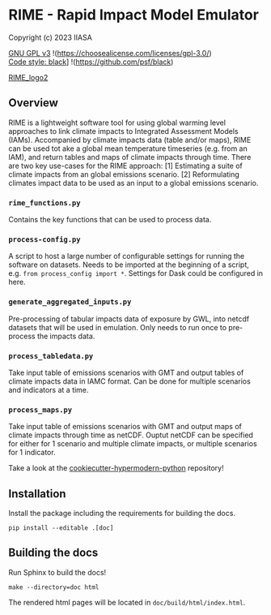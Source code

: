 # RIME - Rapid Impact Model Emulator

Copyright (c) 2023 IIASA

[GNU GPL v3](https://www.gnu.org/graphics/gplv3-with-text-136x68.png)  !(https://choosealicense.com/licenses/gpl-3.0/)  
[Code style: black](https://img.shields.io/badge/code%20style-black-000000.svg)]  !(https://github.com/psf/black)

[RIME_logo2](https://github.com/iiasa/rime/assets/17701232/12e9ae66-5d28-4f06-9540-fa496cc588d0)
## Overview

RIME is a lightweight software tool for using global warming level approaches to link climate impacts to Integrated Assessment Models (IAMs).
Accompanied by climate impacts data (table and/or maps), RIME can be used tot ake a global mean temperature timeseries (e.g. from an IAM), and return tables and maps of climate impacts through time.
There are two key use-cases for the RIME approach:
[1] Estimating a suite of climate impacts from an global emissions scenario.
[2] Reformulating climates impact data to be used as an input to a global emissions scenario.



### `rime_functions.py` 
Contains the key functions that can be used to process data. 

### `process-config.py` 
A script to host a large number of configurable settings for running the software on datasets.
Needs to be imported at the beginning of a script, e.g. `from process_config import *`.
Settings for Dask could be configured in here. 

### `generate_aggregated_inputs.py` 
Pre-processing of tabular impacts data of exposure by GWL, into netcdf datasets that will be used in emulation. Only needs to run once to pre-process the impacts data. 

### `process_tabledata.py` 
Take input table of emissions scenarios with GMT and output tables of climate impacts data in IAMC format. Can be done for multiple scenarios and indicators at a time. 

### `process_maps.py`  
Take input table of emissions scenarios with GMT and output maps of climate impacts through time as netCDF. Ouptut netCDF can be specified for either for 1 scenario and multiple climate impacts, or multiple scenarios for 1 indicator.





Take a look at the [cookiecutter-hypermodern-python](https://github.com/cjolowicz/cookiecutter-hypermodern-python) repository!

## Installation

Install the package including the requirements for building the docs.

    pip install --editable .[doc]

## Building the docs

Run Sphinx to build the docs!

    make --directory=doc html

The rendered html pages will be located in `doc/build/html/index.html`.
